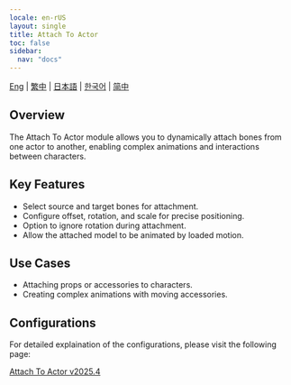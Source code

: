 ```yaml
---
locale: en-rUS
layout: single
title: Attach To Actor
toc: false
sidebar:
  nav: "docs"
---
```

[Eng](/dancexr/features/attach_to_actor.md) | [繁中](/tw/dancexr/features/attach_to_actor.md) | [日本語](/jp/dancexr/features/attach_to_actor.md) | [한국어](/kr/dancexr/features/attach_to_actor.md) | [简中](/zh/dancexr/features/attach_to_actor.md)


## Overview
The Attach To Actor module allows you to dynamically attach bones from one actor to another, enabling complex animations and interactions between characters.

## Key Features
- Select source and target bones for attachment.
- Configure offset, rotation, and scale for precise positioning.
- Option to ignore rotation during attachment.
- Allow the attached model to be animated by loaded motion.

## Use Cases
- Attaching props or accessories to characters.
- Creating complex animations with moving accessories.


## Configurations

For detailed explaination of the configurations, please visit the following page:

[Attach To Actor v2025.4](/dancexr/menu/2025.4/actor/attach_to_actor)

